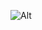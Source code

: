 ![Alt](https://repobeats.axiom.co/api/embed/38bc904e3f4c784b133d770da62e1ca564bd4e95.svg "Repobeats analytics image")
